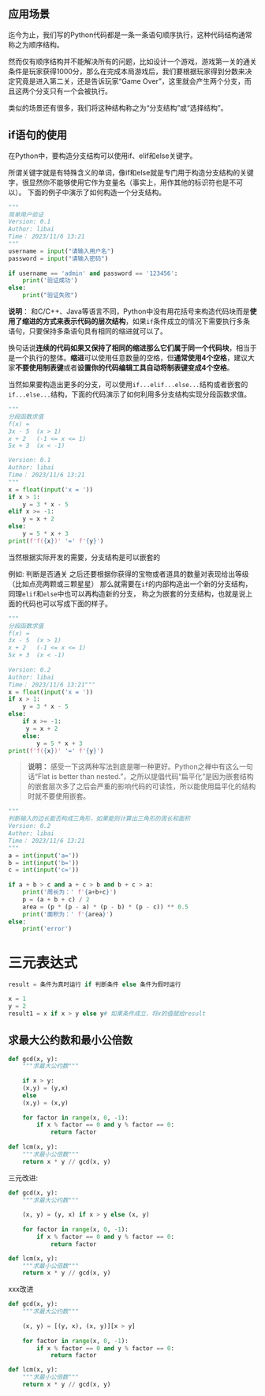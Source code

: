## 应用场景
迄今为止，我们写的Python代码都是一条一条语句顺序执行，这种代码结构通常称之为顺序结构。

然而仅有顺序结构并不能解决所有的问题，比如设计一个游戏，游戏第一关的通关条件是玩家获得1000分，那么在完成本局游戏后，我们要根据玩家得到分数来决定究竟是进入第二关，还是告诉玩家“Game Over”，这里就会产生两个分支，而且这两个分支只有一个会被执行。

类似的场景还有很多，我们将这种结构称之为“分支结构”或“选择结构”。

## if语句的使用
在Python中，要构造分支结构可以使用if、elif和else关键字。

所谓关键字就是有特殊含义的单词，像if和else就是专门用于构造分支结构的关键字，很显然你不能够使用它作为变量名（事实上，用作其他的标识符也是不可以）。
下面的例子中演示了如何构造一个分支结构。
```python
"""  
简单用户验证  
Version: 0.1  
Author: libai  
Time： 2023/11/6 13:21
"""  
username = input("请输入用户名")  
password = input("请输入密码")  
  
if username == 'admin' and password == '123456':  
    print('验证成功')  
else:  
    print("验证失败")
```

**说明**：
和C/C++、Java等语言不同，Python中没有用花括号来构造代码块而是**使用了缩进的方式来表示代码的层次结构**，如果`if`条件成立的情况下需要执行多条语句，只要保持多条语句具有相同的缩进就可以了。

换句话说**连续的代码如果又保持了相同的缩进那么它们属于同一个代码块**，相当于是一个执行的整体。**缩进**可以使用任意数量的空格，但**通常使用4个空格**，建议大家**不要使用制表键**或者**设置你的代码编辑工具自动将制表键变成4个空格**。

当然如果要构造出更多的分支，可以使用`if...elif...else...`结构或者嵌套的`if...else...`结构，下面的代码演示了如何利用多分支结构实现分段函数求值。

```python
"""  
分段函数求值  
f(x) =  
3x - 5  (x > 1)
x + 2   (-1 <= x <= 1)  
5x + 3  (x < -1)

Version: 0.1  
Author: libai  
Time： 2023/11/6 13:21
"""  
x = float(input('x = '))  
if x > 1:  
    y = 3 * x - 5  
elif x >= -1:  
    y = x + 2  
else:  
    y = 5 * x + 3  
print(f'f({x})' '=' f'{y}')
```

当然根据实际开发的需要，分支结构是可以嵌套的

例如:
判断是否通关
之后还要根据你获得的宝物或者道具的数量对表现给出等级（比如点亮两颗或三颗星星）
那么就需要在`if`的内部构造出一个新的分支结构，同理`elif`和`else`中也可以再构造新的分支，
称之为嵌套的分支结构，也就是说上面的代码也可以写成下面的样子。

```python
"""  
分段函数求值  
f(x) =  
3x - 5  (x > 1)  
x + 2   (-1 <= x <= 1)  
5x + 3  (x < -1)  
  
Version: 0.2  
Author: libai  
Time： 2023/11/6 13:21"""  
x = float(input('x = '))  
if x > 1:  
    y = 3 * x - 5  
else:  
    if x >= -1:  
     y = x + 2  
    else:  
        y = 5 * x + 3  
print(f'f({x})' '=' f'{y}')
```
> **说明：** 感受一下这两种写法到底是哪一种更好。Python之禅中有这么一句话“Flat is better than nested.”，之所以提倡代码“扁平化”是因为嵌套结构的嵌套层次多了之后会严重的影响代码的可读性，所以能使用扁平化的结构时就不要使用嵌套。


```python
"""  
判断输入的边长能否构成三角形，如果能则计算出三角形的周长和面积  
Version: 0.2  
Author: libai  
Time： 2023/11/6 13:21
"""  
a = int(input('a='))  
b = int(input('b='))  
c = int(input('c='))  
  
if a + b > c and a + c > b and b + c > a:  
    print('周长为：' f'{a+b+c}')  
    p = (a + b + c) / 2  
    area = (p * (p - a) * (p - b) * (p - c)) ** 0.5  
    print('面积为：' f'{area}')  
else:  
    print('error')
```

# 三元表达式
```python
result = 条件为真时运行 if 判断条件 else 条件为假时运行

x = 1
y = 2
result1 = x if x > y else y# 如果条件成立，将x的值赋给result
```
## 求最大公约数和最小公倍数
```python
def gcd(x, y):
    """求最大公约数"""
    
	if x > y:
	(x,y) = (y,x)
	else
	(x,y) = (x,y)
	
    for factor in range(x, 0, -1):
        if x % factor == 0 and y % factor == 0:
            return factor
            
def lcm(x, y):
    """求最小公倍数"""
    return x * y // gcd(x, y)
```

三元改进:
```python
def gcd(x, y):
    """求最大公约数"""
    
    (x, y) = (y, x) if x > y else (x, y)
    
    for factor in range(x, 0, -1):
        if x % factor == 0 and y % factor == 0:
            return factor

def lcm(x, y):
    """求最小公倍数"""
    return x * y // gcd(x, y)
```

xxx改进
```python
def gcd(x, y):
    """求最大公约数"""
    
    (x, y) = [(y, x), (x, y)][x > y]
    
    for factor in range(x, 0, -1):
        if x % factor == 0 and y % factor == 0:
            return factor

def lcm(x, y):
    """求最小公倍数"""
    return x * y // gcd(x, y)
```




